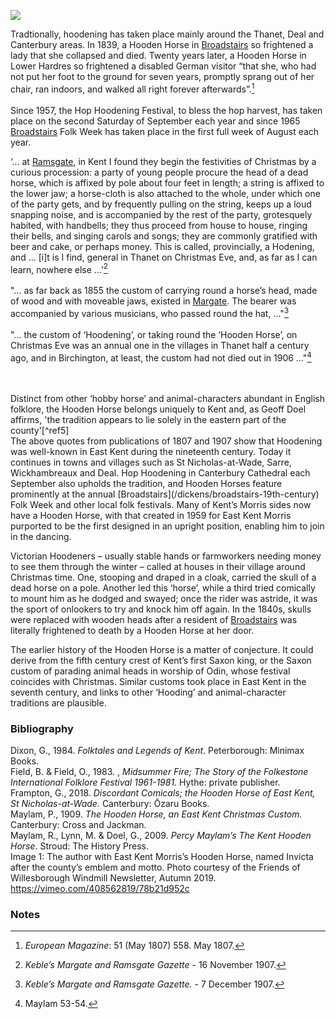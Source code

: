 <a href="https://www.kent-maps.online"><img src="https://www.kent-maps.online/juncture/ve-button.png"></a>
<param ve-config title="The Hooden Horse: an East Kent tradition" author="Jacqui Stamp" layout="vtl" 
banner="https://raw.githubusercontent.com/kent-map/images/main/banners/19c.jpg" description="This visual essay by Jacqui Stamp discusses the mythical but nonetheless enduring folk tradition of the Hooden Horse in Kent from the early 19th century to today.">

<param ve-entity eid="Q618045" aliases="Margate">
<param ve-entity eid="Q736439" aliases="Ramsgate">
<param ve-entity eid="Q922739" aliases="Broadstairs">
<param ve-entity eid="Q29303" aliases="Canterbury">
<param ve-entity eid="Q5458845" aliases="Flete">
<param ve-entity eid="Q1011096" aliases="Deal">
<param ve-entity eid="Q590422" aliases="Thanet">
<param ve-entity eid="Q7424565" aliases="Sarre">
<param ve-entity eid="Q2133814" aliases="St Nicholas at Wade">
<param ve-entity eid="Q2483603" aliases="Lower Hardres">
<param ve-entity eid="Q865021" aliases="Birchington">
<param ve-entity eid="Q3092462" aliases="Wickhambreaux">


<!--Basemap centred on Wingham-->
<param ve-map center="Q2632094" zoom="11">

<!-- Historical map layers -->
<param ve-map-layer active allmaps allmaps-id="d93beb8a7cb608af" title="Kent Ordnance Survey 1860">

Tradtionally, hoodening has taken place mainly around the Thanet, Deal and Canterbury areas. In 1839, a Hooden Horse in [Broadstairs](/dickens/broadstairs-19th-century) so frightened a lady that she collapsed and died. Twenty years later, a Hooden Horse in Lower Hardres so frightened a disabled German visitor “that she, who had not put her foot to the ground for seven years, promptly sprang out of her chair, ran indoors, and walked all right forever afterwards”.[^ref1]   
<br>
Since 1957, the Hop Hoodening Festival, to bless the hop harvest, has taken place on the second Saturday of September each year and since 1965 [Broadstairs](/dickens/broadstairs-19th-century) Folk Week has taken place in the first full week of August each year.  
<param ve-image url="https://upload.wikimedia.org/wikipedia/commons/c/c0/Hooden_Horses_at_the_Clock_Tower_%28geograph_5502334%29.jpg" label="Hooden Horses at the Clock Tower, Broadstairs" attribution="Des Blenkinsopp">
<param ve-image url="https://upload.wikimedia.org/wikipedia/commons/0/04/Broadstairs_Folk_Week_2018_FDBY6092_%2843372181465%29.jpg" lable="Hooden Horses, Broadstairs Folk Week, 2018" attribution="Funk Dooby from Kent, UK, CC BY-SA 2.0, via Wikimedia Commons">
<!--Basemap centred on Flete to pickup NE Kent coastline-->
<param ve-map center="Q5458845" zoom="15">

‘… at [Ramsgate](/dickens/19c-ramsgate), in Kent I found they begin the festivities of Christmas by a curious procession: a party of young people procure the head of a dead horse, which is affixed by pole about four feet in length; a string is affixed to the lower jaw; a horse-cloth is also attached to the whole, under which one of the party gets, and by frequently pulling on the string, keeps up a loud snapping noise, and is accompanied by the rest of the party, grotesquely habited, with handbells; they thus proceed from house to house, ringing their bells, and singing carols and songs; they are commonly gratified with beer and cake, or perhaps money. This is called, provincially, a Hodening, and … [i]t is I find, general in Thanet on Christmas Eve, and, as far as I can learn, nowhere else …’[^ref2]   
<br>
"… as far back as 1855 the custom of carrying round a horse’s head, made of wood and with moveable jaws, existed in [Margate](/dickens/19c-margate). The bearer was accompanied by various musicians, who passed round the hat, …"[^ref3] 
<br><br>
"… the custom of ‘Hoodening’, or taking round the ‘Hooden Horse’, on Christmas Eve was an annual one in the villages in Thanet half a century ago, and in Birchington, at least, the custom had not died out in 1906 …"[^ref4]   
<param ve-image url="https://raw.githubusercontent.com/kent-map/images/main/19c/Hooden_horse.jpg" label="Hooden Horse" attribution="©Carolyn Oulton">
<br><br>
Distinct from other ‘hobby horse’ and animal-characters abundant in English folklore, the Hooden Horse belongs uniquely to Kent and, as Geoff Doel affirms, 'the tradition appears to lie solely in the eastern part of the county'[^ref5] 
<br>
The above quotes from publications of 1807 and 1907 show that Hoodening was well-known in East Kent during the nineteenth century. Today it continues in towns and villages such as St Nicholas-at-Wade, Sarre, Wickhambreaux and Deal. Hop Hoodening in Canterbury Cathedral each September also upholds the tradition, and Hooden Horses feature prominently at the annual [Broadstairs](/dickens/broadstairs-19th-century) Folk Week and other local folk festivals. Many of Kent’s Morris sides now have a Hooden Horse, with that created in 1959 for East Kent Morris purported to be the first designed in an upright position, enabling him to join in the dancing.
<param ve-image url="https://upload.wikimedia.org/wikipedia/en/0/06/Deal_Hoodeners%2C_1909.jpg" label="Hoodener in Deal" attribution="Published in Percy Maylam's 1909 book The Hooden Horse.">
<param ve-image url="https://upload.wikimedia.org/wikipedia/commons/2/2f/Hoodening_in_Whitstable_May_2018.jpg" label="Hoodening in Whitstable" attribution="Edwininlondon, CC BY-SA 4.0, via Wikimedia Commons">
<!--Basemap centred on Broadstairs-->
<param ve-map center="Q922739" zoom="15">
<param ve-map center="Q736439" zoom="15">

Victorian Hoodeners – usually stable hands or farmworkers needing money to see them through the winter – called at houses in their village around Christmas time. One, stooping and draped in a cloak, carried the skull of a dead horse on a pole. Another led this ‘horse’, while a third tried comically to mount him as he dodged and swayed; once the rider was astride, it was the sport of onlookers to try and knock him off again. In the 1840s, skulls were replaced with wooden heads after a resident of [Broadstairs](/dickens/broadstairs-19th-century) was literally frightened to death by a Hooden Horse at her door.
<param ve-image url="https://raw.githubusercontent.com/kent-map/images/main/19c/Hoodeners.jpg" label="Hoodeners from Hale Farm in St. Nicholas-at-Wade, Kent, as photographed in June 1905" attribution="This Photo by Unknown Author is licensed under CC BY-SA. Hoodeners are still active in these villages today">

The earlier history of the Hooden Horse is a matter of conjecture. It could derive from the fifth century crest of Kent’s first Saxon king, or the Saxon custom of parading animal heads in worship of Odin, whose festival coincides with Christmas. Similar customs took place in East Kent in the seventh century, and links to other ‘Hooding’ and animal-character traditions are plausible.
<param ve-image url="https://upload.wikimedia.org/wikipedia/commons/a/ad/Odin_rides_to_Hel.jpg" label="Odin rides to Hel" attribution="W.G. Collingwood (1854 - 1932), Public domain, via Wikimedia Commons">

### Bibliography
Dixon, G., 1984. _Folktales and Legends of Kent_. Peterborough: Minimax Books.   
Field, B. & Field, O., 1983. , _Midsummer Fire; The Story of the Folkestone International Folklore Festival 1961-1981._  Hythe: private publisher.   
Frampton, G., 2018. _Discordant Comicals; the Hooden Horse of East Kent, St Nicholas-at-Wade._ Canterbury: Ōzaru Books.   
Maylam, P., 1909. _The Hooden Horse, an East Kent Christmas Custom._  Canterbury: Cross and Jackman.   
Maylam, R., Lynn, M. & Doel, G., 2009. _Percy Maylam’s The Kent Hooden Horse_. Stroud: The History Press.   
Image 1: The author with East Kent Morris’s Hooden Horse, named Invicta after the county’s emblem and motto. Photo courtesy of the Friends of Willesborough Windmill Newsletter, Autumn 2019.   
https://vimeo.com/408562819/78b21d952c   
<param ve-image url="https://upload.wikimedia.org/wikipedia/en/5/5f/Walmer_hoodeners%2C_1907.jpg" label="A troupe of hoodeners from Walmer Court Farm in Walmer, Kent" attribution="Published in Percy Maylam's 1909 book The Hooden Horse">

### Notes
[^ref1]:  _European Magazine_: 51 (May 1807) 558. May 1807.
[^ref2]: _Keble’s Margate and Ramsgate Gazette_ - 16 November 1907.
[^ref3]:  _Keble’s Margate and Ramsgate Gazette._ - 7 December 1907.
[^ref4]: Maylam 53-54.
[^ref5]: Maylam _et al._ 10.


